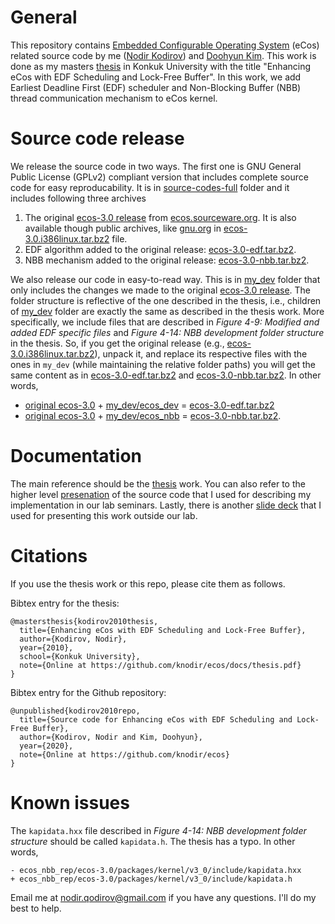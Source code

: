 # General

This repository contains [Embedded Configurable Operating System](https://en.wikipedia.org/wiki/ECos) (eCos)
related source code by me ([Nodir Kodirov](https://knodir.github.io/)) and
[Doohyun Kim](http://home.konkuk.ac.kr/~doohyun/professor.html).
This work is done as my masters [thesis](./docs/thesis.pdf) in Konkuk University
with the title "Enhancing eCos with EDF Scheduling and Lock-Free Buffer".
In this work, we add Earliest Deadline First (EDF) scheduler
and Non-Blocking Buffer (NBB) thread communication mechanism to eCos kernel.

# Source code release

We release the source code in two ways. The first one is
GNU General Public License (GPLv2) compliant version that includes complete
source code for easy reproducability.
It is in [source-codes-full](./source-codes-full) folder and it includes following three archives

1) The original [ecos-3.0 release](./source-codes-full/ecos-3.0.i386linux.tar.bz2)
from [ecos.sourceware.org](https://ecos.sourceware.org/). It is also available
though public archives, like [gnu.org](https://gcc.gnu.org/pub/ecos/releases/ecos-3.0/) in 
[ecos-3.0.i386linux.tar.bz2](https://gcc.gnu.org/pub/ecos/releases/ecos-3.0/ecos-3.0.i386linux.tar.bz2) file.
2) EDF algorithm added to the original release: [ecos-3.0-edf.tar.bz2](./source-codes-full/ecos-3.0-edf.tar.bz2).
3) NBB mechanism added to the original release: [ecos-3.0-nbb.tar.bz2](./source-codes-full/ecos-3.0-nbb.tar.bz2).

We also release our code in easy-to-read way. This is in [my_dev](./my_dev) folder
that only includes the changes we made to the original [ecos-3.0 release](./source-codes-full/ecos-3.0.i386linux.tar.bz2).
The folder structure is reflective of the one described in the thesis,
i.e., children of [my_dev](./my_dev) folder are exactly the same as described in the thesis work.
More specifically, we include files that are described in
*Figure 4-9: Modified and added EDF specific files* and
*Figure 4-14: NBB development folder structure* in the thesis.
So, if you get the original release (e.g., [ecos-3.0.i386linux.tar.bz2](./source-codes-full/ecos-3.0.i386linux.tar.bz2)),
unpack it, and replace its respective files with the ones in `my_dev` (while maintaining the relative folder paths)
you will get the same content as in
[ecos-3.0-edf.tar.bz2](./source-codes-full/ecos-3.0-edf.tar.bz2) and
[ecos-3.0-nbb.tar.bz2](./source-codes-full/ecos-3.0-nbb.tar.bz2).
In other words,

* [original ecos-3.0](./source-codes-full/ecos-3.0.i386linux.tar.bz2) + [my_dev/ecos_dev](./my_dev/ecos_dev) = [ecos-3.0-edf.tar.bz2](./source-codes-full/ecos-3.0-edf.tar.bz2) 
* [original ecos-3.0](./source-codes-full/ecos-3.0.i386linux.tar.bz2) + [my_dev/ecos_nbb](./my_dev/ecos_nbb) = [ecos-3.0-nbb.tar.bz2](./source-codes-full/ecos-3.0-nbb.tar.bz2).

# Documentation

The main reference should be the [thesis](./docs/thesis.pdf) work.
You can also refer to the higher level [presenation](./docs/ecos-edf-implementation.ppt)
of the source code that I used for describing my implementation in our lab seminars.
Lastly, there is another [slide deck](./docs/ecos-seminar-2011.ppt) that I used for presenting
this work outside our lab.

# Citations

If you use the thesis work or this repo, please cite them as follows.

Bibtex entry for the thesis:
```
@mastersthesis{kodirov2010thesis,
  title={Enhancing eCos with EDF Scheduling and Lock-Free Buffer},
  author={Kodirov, Nodir},
  year={2010},
  school={Konkuk University},
  note={Online at https://github.com/knodir/ecos/docs/thesis.pdf}
}
```

Bibtex entry for the Github repository:
```
@unpublished{kodirov2010repo,
  title={Source code for Enhancing eCos with EDF Scheduling and Lock-Free Buffer},
  author={Kodirov, Nodir and Kim, Doohyun},
  year={2020},
  note={Online at https://github.com/knodir/ecos}
}
```

# Known issues

The `kapidata.hxx` file described in *Figure 4-14: NBB development folder structure*
should be called `kapidata.h`. The thesis has a typo. In other words,
```
- ecos_nbb_rep/ecos-3.0/packages/kernel/v3_0/include/kapidata.hxx
+ ecos_nbb_rep/ecos-3.0/packages/kernel/v3_0/include/kapidata.h
```

Email me at nodir.qodirov@gmail.com if you have any questions. I'll do my best to help.

